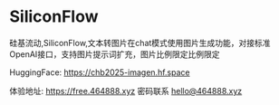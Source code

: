 # SiliconFlow
硅基流动,SiliconFlow,文本转图片在chat模式使用图片生成功能，对接标准OpenAI接口，支持图片提示词扩充，图片比例限定比例限定

HuggingFace: https://chb2025-imagen.hf.space

体验地址: https://free.464888.xyz
密码联系 hello@464888.xyz

